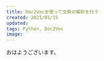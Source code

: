 ```yaml
---
title: Doc2Vecを使って文章の解析を行う
created: 2021/01/15
updated: 
tags: Python, Doc2Vec
image: 
---
```


おはようございます。

